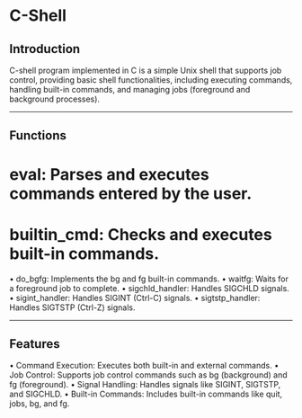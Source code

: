 # C-Shell

<h2>Introduction</h2>
<p>
C-shell program implemented in C is a simple Unix shell that supports job control, providing basic shell functionalities, including executing commands, handling built-in commands, and managing jobs (foreground and background processes).

</p>

----------------------------------------------------------------------------------------------------

<h2>Functions</h2>

# eval: Parses and executes commands entered by the user.
# builtin_cmd: Checks and executes built-in commands.
• do_bgfg: Implements the bg and fg built-in commands.
• waitfg: Waits for a foreground job to complete.
• sigchld_handler: Handles SIGCHLD signals.
• sigint_handler: Handles SIGINT (Ctrl-C) signals.
• sigtstp_handler: Handles SIGTSTP (Ctrl-Z) signals.

----------------------------------------------------------------------------------------------------

<h2>Features</h2>

• Command Execution: Executes both built-in and external commands.
• Job Control: Supports job control commands such as bg (background) and fg (foreground).
• Signal Handling: Handles signals like SIGINT, SIGTSTP, and SIGCHLD.
• Built-in Commands: Includes built-in commands like quit, jobs, bg, and fg.
